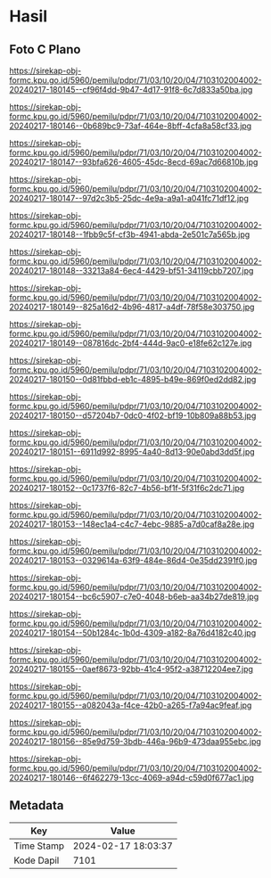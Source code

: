 # Hasil

## Foto C Plano

https://sirekap-obj-formc.kpu.go.id/5960/pemilu/pdpr/71/03/10/20/04/7103102004002-20240217-180145--cf96f4dd-9b47-4d17-91f8-6c7d833a50ba.jpg

https://sirekap-obj-formc.kpu.go.id/5960/pemilu/pdpr/71/03/10/20/04/7103102004002-20240217-180146--0b689bc9-73af-464e-8bff-4cfa8a58cf33.jpg

https://sirekap-obj-formc.kpu.go.id/5960/pemilu/pdpr/71/03/10/20/04/7103102004002-20240217-180147--93bfa626-4605-45dc-8ecd-69ac7d66810b.jpg

https://sirekap-obj-formc.kpu.go.id/5960/pemilu/pdpr/71/03/10/20/04/7103102004002-20240217-180147--97d2c3b5-25dc-4e9a-a9a1-a041fc71df12.jpg

https://sirekap-obj-formc.kpu.go.id/5960/pemilu/pdpr/71/03/10/20/04/7103102004002-20240217-180148--1fbb9c5f-cf3b-4941-abda-2e501c7a565b.jpg

https://sirekap-obj-formc.kpu.go.id/5960/pemilu/pdpr/71/03/10/20/04/7103102004002-20240217-180148--33213a84-6ec4-4429-bf51-34119cbb7207.jpg

https://sirekap-obj-formc.kpu.go.id/5960/pemilu/pdpr/71/03/10/20/04/7103102004002-20240217-180149--825a16d2-4b96-4817-a4df-78f58e303750.jpg

https://sirekap-obj-formc.kpu.go.id/5960/pemilu/pdpr/71/03/10/20/04/7103102004002-20240217-180149--087816dc-2bf4-444d-9ac0-e18fe62c127e.jpg

https://sirekap-obj-formc.kpu.go.id/5960/pemilu/pdpr/71/03/10/20/04/7103102004002-20240217-180150--0d81fbbd-eb1c-4895-b49e-869f0ed2dd82.jpg

https://sirekap-obj-formc.kpu.go.id/5960/pemilu/pdpr/71/03/10/20/04/7103102004002-20240217-180150--d57204b7-0dc0-4f02-bf19-10b809a88b53.jpg

https://sirekap-obj-formc.kpu.go.id/5960/pemilu/pdpr/71/03/10/20/04/7103102004002-20240217-180151--6911d992-8995-4a40-8d13-90e0abd3dd5f.jpg

https://sirekap-obj-formc.kpu.go.id/5960/pemilu/pdpr/71/03/10/20/04/7103102004002-20240217-180152--0c1737f6-82c7-4b56-bf1f-5f31f6c2dc71.jpg

https://sirekap-obj-formc.kpu.go.id/5960/pemilu/pdpr/71/03/10/20/04/7103102004002-20240217-180153--148ec1a4-c4c7-4ebc-9885-a7d0caf8a28e.jpg

https://sirekap-obj-formc.kpu.go.id/5960/pemilu/pdpr/71/03/10/20/04/7103102004002-20240217-180153--0329614a-63f9-484e-86d4-0e35dd2391f0.jpg

https://sirekap-obj-formc.kpu.go.id/5960/pemilu/pdpr/71/03/10/20/04/7103102004002-20240217-180154--bc6c5907-c7e0-4048-b6eb-aa34b27de819.jpg

https://sirekap-obj-formc.kpu.go.id/5960/pemilu/pdpr/71/03/10/20/04/7103102004002-20240217-180154--50b1284c-1b0d-4309-a182-8a76d4182c40.jpg

https://sirekap-obj-formc.kpu.go.id/5960/pemilu/pdpr/71/03/10/20/04/7103102004002-20240217-180155--0aef8673-92bb-41c4-95f2-a38712204ee7.jpg

https://sirekap-obj-formc.kpu.go.id/5960/pemilu/pdpr/71/03/10/20/04/7103102004002-20240217-180155--a082043a-f4ce-42b0-a265-f7a94ac9feaf.jpg

https://sirekap-obj-formc.kpu.go.id/5960/pemilu/pdpr/71/03/10/20/04/7103102004002-20240217-180156--85e9d759-3bdb-446a-96b9-473daa955ebc.jpg

https://sirekap-obj-formc.kpu.go.id/5960/pemilu/pdpr/71/03/10/20/04/7103102004002-20240217-180146--6f462279-13cc-4069-a94d-c59d0f677ac1.jpg


## Metadata

| Key        | Value               |
| ---------- | ------------------- |
| Time Stamp | 2024-02-17 18:03:37 |
| Kode Dapil | 7101                |



